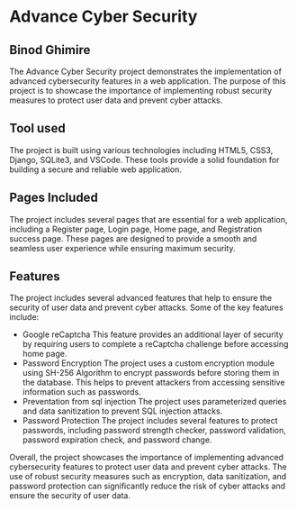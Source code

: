 # Advance Cyber Security
## Binod Ghimire

The Advance Cyber Security project demonstrates the implementation of advanced cybersecurity features in a web application. The purpose of this project is to showcase the importance of implementing robust security measures to protect user data and prevent cyber attacks.

## Tool used
The project is built using various technologies including HTML5, CSS3, Django, SQLite3, and VSCode. These tools provide a solid foundation for building a secure and reliable web application.

## Pages Included
The project includes several pages that are essential for a web application, including a Register page, Login page, Home page, and Registration success page. These pages are designed to provide a smooth and seamless user experience while ensuring maximum security.

## Features
The project includes several advanced features that help to ensure the security of user data and prevent cyber attacks. Some of the key features include:
- Google reCaptcha
This feature provides an additional layer of security by requiring users to complete a reCaptcha challenge before accessing home page.
- Password Encryption
The project uses a custom encryption module using SH-256 Algorithm to encrypt passwords before storing them in the database. This helps to prevent attackers from accessing sensitive information such as passwords.
- Preventation from sql injection
The project uses parameterized queries and data sanitization to prevent SQL injection attacks.
- Password Protection
The project includes several features to protect passwords, including password strength checker, password validation, password expiration check, and password change.

Overall, the project showcases the importance of implementing advanced cybersecurity features to protect user data and prevent cyber attacks. The use of robust security measures such as encryption, data sanitization, and password protection can significantly reduce the risk of cyber attacks and ensure the security of user data.
